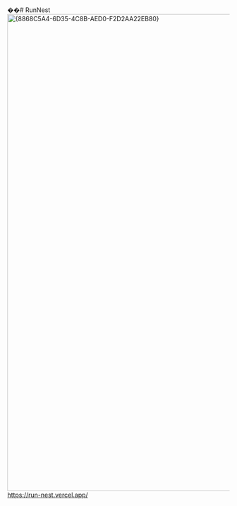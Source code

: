 ��#   R u n N e s t 
 <img width="1920" height="1080" alt="{8868C5A4-6D35-4C8B-AED0-F2D2AA22EB80}" src="https://github.com/user-attachments/assets/f5b450f3-78f5-43b6-a7a8-c573ede899a6" />
https://run-nest.vercel.app/

 
